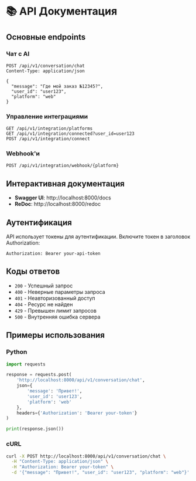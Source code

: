 # 📚 API Документация

## Основные endpoints

### Чат с AI
```http
POST /api/v1/conversation/chat
Content-Type: application/json

{
  "message": "Где мой заказ №12345?",
  "user_id": "user123",
  "platform": "web"
}
```

### Управление интеграциями
```http
GET /api/v1/integration/platforms
GET /api/v1/integration/connected?user_id=user123
POST /api/v1/integration/connect
```

### Webhook'и
```http
POST /api/v1/integration/webhook/{platform}
```

## Интерактивная документация

- **Swagger UI**: http://localhost:8000/docs
- **ReDoc**: http://localhost:8000/redoc

## Аутентификация

API использует токены для аутентификации. Включите токен в заголовок Authorization:

```http
Authorization: Bearer your-api-token
```

## Коды ответов

- `200` - Успешный запрос
- `400` - Неверные параметры запроса
- `401` - Неавторизованный доступ
- `404` - Ресурс не найден
- `429` - Превышен лимит запросов
- `500` - Внутренняя ошибка сервера

## Примеры использования

### Python
```python
import requests

response = requests.post(
    'http://localhost:8000/api/v1/conversation/chat',
    json={
        'message': 'Привет!',
        'user_id': 'user123',
        'platform': 'web'
    },
    headers={'Authorization': 'Bearer your-token'}
)

print(response.json())
```

### cURL
```bash
curl -X POST http://localhost:8000/api/v1/conversation/chat \
  -H "Content-Type: application/json" \
  -H "Authorization: Bearer your-token" \
  -d '{"message": "Привет!", "user_id": "user123", "platform": "web"}'
```